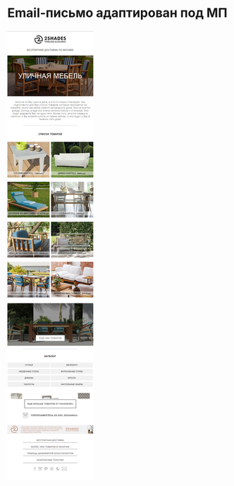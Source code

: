 #   Email-письмо адаптирован под МП

![Результат верстки письма](https://github.com/angelkrylova/Email_2shadesru/blob/main/интерьер.jpg)
